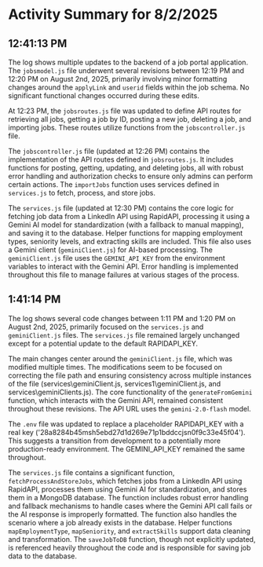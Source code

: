 # Activity Summary for 8/2/2025

## 12:41:13 PM
The log shows multiple updates to the backend of a job portal application.  The `jobsmodel.js` file underwent several revisions between 12:19 PM and 12:20 PM on August 2nd, 2025, primarily involving minor formatting changes around the `applyLink` and `userid` fields within the job schema.  No significant functional changes occurred during these edits.

At 12:23 PM, the `jobsroutes.js` file was updated to define API routes for retrieving all jobs, getting a job by ID, posting a new job, deleting a job, and importing jobs.  These routes utilize functions from the `jobscontroller.js` file.

The `jobscontroller.js` file (updated at 12:26 PM) contains the implementation of the API routes defined in `jobsroutes.js`. It includes functions for posting, getting, updating, and deleting jobs, all with robust error handling and authorization checks to ensure only admins can perform certain actions.  The `importJobs` function uses services defined in `services.js` to fetch, process, and store jobs.

The `services.js` file (updated at 12:30 PM) contains the core logic for fetching job data from a LinkedIn API using RapidAPI, processing it using a Gemini AI model for standardization (with a fallback to manual mapping), and saving it to the database.  Helper functions for mapping employment types, seniority levels, and extracting skills are included. This file also uses a Gemini client (`geminiClient.js`) for AI-based processing. The `geminiClient.js` file uses the `GEMINI_API_KEY` from the environment variables to interact with the Gemini API.  Error handling is implemented throughout this file to manage failures at various stages of the process.


## 1:41:14 PM
The log shows several code changes between 1:11 PM and 1:20 PM on August 2nd, 2025, primarily focused on the `services.js` and `geminiClient.js` files.  The `services.js` file remained largely unchanged except for a potential update to the default RAPIDAPI_KEY.

The main changes center around the `geminiClient.js` file, which was modified multiple times. The modifications seem to be focused on correcting the file path and ensuring consistency across multiple instances of the file (services\geminiClient.js, services1\geminiClient.js, and services\geminiClients.js).  The core functionality of the `generateFromGemini` function, which interacts with the Gemini API, remained consistent throughout these revisions.  The API URL uses the `gemini-2.0-flash` model.

The `.env` file was updated to replace a placeholder RAPIDAPI_KEY with a real key ('28a8284b45msh5ebd27d1d269e71p1bddccjsn0f9c33e45f04'). This suggests a transition from development to a potentially more production-ready environment.  The GEMINI_API_KEY remained the same throughout.

The `services.js` file contains a significant function, `fetchProcessAndStoreJobs`, which fetches jobs from a LinkedIn API using RapidAPI, processes them using Gemini AI for standardization, and stores them in a MongoDB database.  The function includes robust error handling and fallback mechanisms to handle cases where the Gemini API call fails or the AI response is improperly formatted.  The function also handles the scenario where a job already exists in the database.  Helper functions `mapEmploymentType`, `mapSeniority`, and `extractSkills` support data cleaning and transformation.  The `saveJobToDB` function, though not explicitly updated, is referenced heavily throughout the code and is responsible for saving job data to the database.
